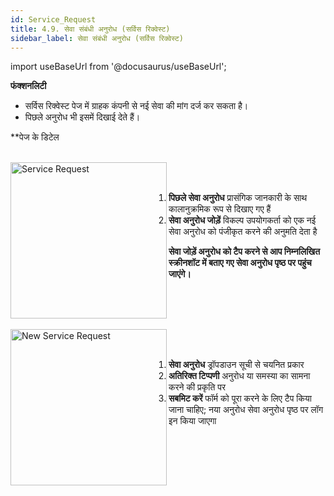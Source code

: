 ```yaml
---
id: Service_Request
title: 4.9. सेवा संबंधी अनुरोध (सर्विस रिक्वेस्ट)
sidebar_label: सेवा संबंधी अनुरोध (सर्विस रिक्वेस्ट)
---
```


import useBaseUrl from '@docusaurus/useBaseUrl';

**फंक्शनलिटी**
* सर्विस रिक्वेस्ट पेज में ग्राहक कंपनी से नई सेवा की मांग दर्ज कर सकता है।
* पिछले अनुरोध भी इसमें दिखाई देते हैं।

**पेज के डिटेल

<br clear="right"/>
<img align="left" src={useBaseUrl("img/scrnshts/4.9_1_ServiceRequest.png")} alt="Service Request" width="250"/>
<br></br>

1.  **पिछले सेवा अनुरोध** प्रासंगिक जानकारी के साथ कालानुक्रमिक रूप से दिखाए गए हैं
2.  **सेवा अनुरोध जोड़ें** विकल्प उपयोगकर्ता को एक नई सेवा अनुरोध को पंजीकृत करने की अनुमति देता है

**सेवा जोड़ें अनुरोध को टैप करने से आप निम्नलिखित स्क्रीनशॉट में बताए गए सेवा अनुरोध पृष्ठ पर पहुंच जाएंगे।**

<br clear="both"/>
<br clear="right"/>
<img align="left" src={useBaseUrl("img/scrnshts/4.9_2_ServiceRequest.png")} alt="New Service Request" width="250"/>
<br></br>

1.  **सेवा अनुरोध** ड्रॉपडाउन सूची से चयनित प्रकार
2.  **अतिरिक्त टिप्पणी** अनुरोध या समस्या का सामना करने की प्रकृति पर
3.  **सबमिट करें** फॉर्म को पूरा करने के लिए टैप किया जाना चाहिए; नया अनुरोध सेवा अनुरोध पृष्ठ पर लॉग इन किया जाएगा

<br clear="both"/>


<!-- ![Service Request](./assets/4.17_SvrcRqst.png)

![New Service Request](./assets/4.18_NwSvrcRqst.png) -->